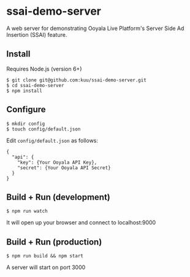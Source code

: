 # ssai-demo-server
A web server for demonstrating Ooyala Live Platform's Server Side Ad Insertion (SSAI) feature.

## Install
Requires Node.js (version 6+)
```
$ git clone git@github.com:kuu/ssai-demo-server.git
$ cd ssai-demo-server
$ npm install
```

## Configure
```
$ mkdir config
$ touch config/default.json
```
Edit `config/default.json` as follows:
```
{
  "api": {
    "key": {Your Ooyala API Key},
    "secret": {Your Ooyala API Secret}
  }
}
```

## Build + Run (development)
```
$ npm run watch
```
It will open up your browser and connect to localhost:9000

## Build + Run (production)
```
$ npm run build && npm start
```
A server will start on port 3000
